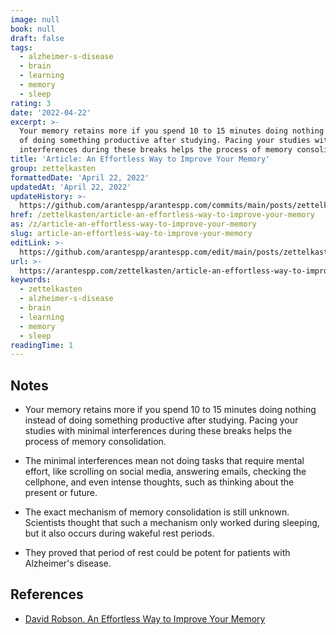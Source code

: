 ```yaml
---
image: null
book: null
draft: false
tags:
  - alzheimer-s-disease
  - brain
  - learning
  - memory
  - sleep
rating: 3
date: '2022-04-22'
excerpt: >-
  Your memory retains more if you spend 10 to 15 minutes doing nothing instead
  of doing something productive after studying. Pacing your studies with minimal
  interferences during these breaks helps the process of memory consolidation.
title: 'Article: An Effortless Way to Improve Your Memory'
group: zettelkasten
formattedDate: 'April 22, 2022'
updatedAt: 'April 22, 2022'
updateHistory: >-
  https://github.com/arantespp/arantespp.com/commits/main/posts/zettelkasten/article-an-effortless-way-to-improve-your-memory.md
href: /zettelkasten/article-an-effortless-way-to-improve-your-memory
as: /z/article-an-effortless-way-to-improve-your-memory
slug: article-an-effortless-way-to-improve-your-memory
editLink: >-
  https://github.com/arantespp/arantespp.com/edit/main/posts/zettelkasten/article-an-effortless-way-to-improve-your-memory.md
url: >-
  https://arantespp.com/zettelkasten/article-an-effortless-way-to-improve-your-memory
keywords:
  - zettelkasten
  - alzheimer-s-disease
  - brain
  - learning
  - memory
  - sleep
readingTime: 1
---
```


## Notes

- Your memory retains more if you spend 10 to 15 minutes doing nothing instead of doing something productive after studying. Pacing your studies with minimal interferences during these breaks helps the process of memory consolidation.

- The minimal interferences mean not doing tasks that require mental effort, like scrolling on social media, answering emails, checking the cellphone, and even intense thoughts, such as thinking about the present or future.

- The exact mechanism of memory consolidation is still unknown. Scientists thought that such a mechanism only worked during sleeping, but it also occurs during wakeful rest periods.

- They proved that period of rest could be potent for patients with Alzheimer's disease.

## References

- [David Robson. An Effortless Way to Improve Your Memory](https://getpocket.com/explore/item/an-effortless-way-to-improve-your-memory)
